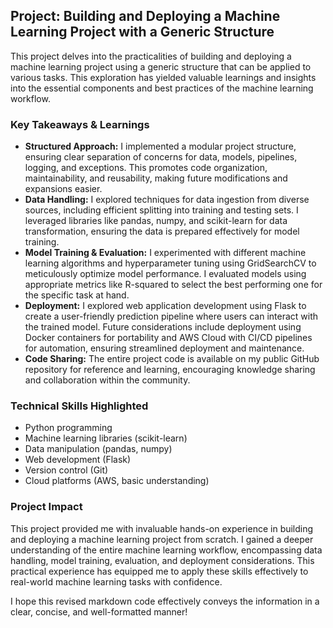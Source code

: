 ## Project: Building and Deploying a Machine Learning Project with a Generic Structure

This project delves into the practicalities of building and deploying a machine learning project using a generic structure that can be applied to various tasks. This exploration has yielded valuable learnings and insights into the essential components and best practices of the machine learning workflow.

### Key Takeaways & Learnings

* **Structured Approach:** I implemented a modular project structure, ensuring clear separation of concerns for data, models, pipelines, logging, and exceptions. This promotes code organization, maintainability, and reusability, making future modifications and expansions easier.
* **Data Handling:** I explored techniques for data ingestion from diverse sources, including efficient splitting into training and testing sets. I leveraged libraries like pandas, numpy, and scikit-learn for data transformation, ensuring the data is prepared effectively for model training.
* **Model Training & Evaluation:** I experimented with different machine learning algorithms and hyperparameter tuning using GridSearchCV to meticulously optimize model performance. I evaluated models using appropriate metrics like R-squared to select the best performing one for the specific task at hand.
* **Deployment:** I explored web application development using Flask to create a user-friendly prediction pipeline where users can interact with the trained model. Future considerations include deployment using Docker containers for portability and AWS Cloud with CI/CD pipelines for automation, ensuring streamlined deployment and maintenance.
* **Code Sharing:** The entire project code is available on my public GitHub repository for reference and learning, encouraging knowledge sharing and collaboration within the community.

### Technical Skills Highlighted

* Python programming
* Machine learning libraries (scikit-learn)
* Data manipulation (pandas, numpy)
* Web development (Flask)
* Version control (Git)
* Cloud platforms (AWS, basic understanding)

### Project Impact

This project provided me with invaluable hands-on experience in building and deploying a machine learning project from scratch. I gained a deeper understanding of the entire machine learning workflow, encompassing data handling, model training, evaluation, and deployment considerations. This practical experience has equipped me to apply these skills effectively to real-world machine learning tasks with confidence.

I hope this revised markdown code effectively conveys the information in a clear, concise, and well-formatted manner!
